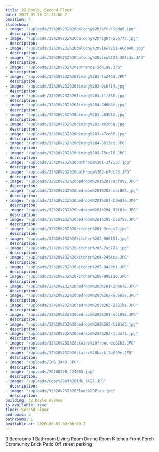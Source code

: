 ```yaml
---
title: 32 Doyle, Second Floor
date: 2017-01-28 21:15:00 Z
position: 4
slideshow:
- image: "/uploads/32%20%232%20balcony%20left-b9dda5.jpg"
  description: 
- image: "/uploads/32%20%232%20balcony%20right-2567fa.jpg"
  description: 
- image: "/uploads/32%20%232%20balcony%20view%201-e6da40.jpg"
  description: 
- image: "/uploads/32%20%232%20balcony%20view%202-30fc4a.JPG"
  description: 
- image: "/uploads/32%20%232%20entrance-5da1a9.JPG"
  description: 
- image: "/uploads/32%20%232%20living%201-fa2403.JPG"
  description: 
- image: "/uploads/32%20%232%20living%202-9c6f14.jpg"
  description: 
- image: "/uploads/32%20%232%20living%203-f1f860.jpg"
  description: 
- image: "/uploads/32%20%232%20living%204-8d6b8e.jpg"
  description: 
- image: "/uploads/32%20%232%20dining%201-b03b3f.jpg"
  description: 
- image: "/uploads/32%20%232%20dining%202-a6266e.jpg"
  description: 
- image: "/uploads/32%20%232%20dining%203-47cd66.jpg"
  description: 
- image: "/uploads/32%20%232%20dining%204-8813ed.JPG"
  description: 
- image: "/uploads/32%20%232%20dining%205-75cc7f.JPG"
  description: 
- image: "/uploads/32%20%232%20bathroom%201-3f2537.jpg"
  description: 
- image: "/uploads/32%20%232%20bathroom%202-b7dc73.JPG"
  description: 
- image: "/uploads/32%20%232%20bedroom%201%201-acfa92.JPG"
  description: 
- image: "/uploads/32%20%232%20bedroom%201%202-caf868.jpg"
  description: 
- image: "/uploads/32%20%232%20bedroom%201%203-b9ed3e.JPG"
  description: 
- image: "/uploads/32%20%232%20bedroom%201%204-12f0fc.JPG"
  description: 
- image: "/uploads/32%20%232%20bedroom%201%205-c56759.JPG"
  description: 
- image: "/uploads/32%20%232%20kitchen%201-9ccea7.jpg"
  description: 
- image: "/uploads/32%20%232%20kitchen%202-000101.jpg"
  description: 
- image: "/uploads/32%20%232%20kitchen%203-7ac778.jpg"
  description: 
- image: "/uploads/32%20%232%20kitchen%204-2454be.JPG"
  description: 
- image: "/uploads/32%20%232%20kitchen%205-9420b1.JPG"
  description: 
- image: "/uploads/32%20%232%20kitchen%206-908116.JPG"
  description: 
- image: "/uploads/32%20%232%20bedroom%203%201-3d0672.JPG"
  description: 
- image: "/uploads/32%20%232%20bedroom%203%202-936e58.JPG"
  description: 
- image: "/uploads/32%20%232%20bedroom%203%203-2221be.JPG"
  description: 
- image: "/uploads/32%20%232%20bedroom%202%201-ec1880.JPG"
  description: 
- image: "/uploads/32%20%232%20bedroom%202%202-b881d3.jpg"
  description: 
- image: "/uploads/32%20%232%20bedroom%202%203-dc3af1.jpg"
  description: 
- image: "/uploads/32%20%232%20stairs%20front-dc82b2.JPG"
  description: 
- image: "/uploads/32%20%232%20stairs%20back-2af99e.JPG"
  description: 
- image: "/uploads/IMG_3440.JPG"
  description: 
- image: "/uploads/20200226_124003.jpg"
  description: 
- image: "/uploads/Copy%20of%20IMG_3425.JPG"
  description: 
- image: "/uploads/32%20%232%20Floor%20Plan.jpg"
  description: 
building: 32 Doyle Avenue
is available: true
floor: Second Floor
bedrooms: 3
bathrooms: 1
available at: 2020-06-01 00:00:00 Z
---
```


3 Bedrooms
1 Bathroom
Living Room
Dining Room
Kitchen
Front Porch
Community Brick Patio
Off street parking